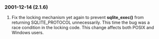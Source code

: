 ### 2001\-12\-14 (2\.1\.6\)

1. Fix the locking mechanism yet again to prevent
 **sqlite\_exec()** from returning SQLITE\_PROTOCOL
 unnecessarily. This time the bug was a race condition in
 the locking code. This change affects both POSIX and Windows users.





